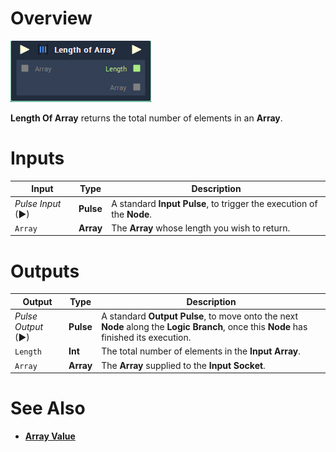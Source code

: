 # Overview

![The Length Of Array Node.](../../.gitbook/assets/toolbox/array/length-of-array.png)

**Length Of Array** returns the total number of elements in an **Array**.

# Inputs

|Input|Type|Description|
|---|---|---|
|*Pulse Input* (►)|**Pulse**|A standard **Input Pulse**, to trigger the execution of the **Node**.|
|`Array`|**Array**|The **Array** whose length you wish to return.|

# Outputs

|Output|Type|Description|
|---|---|---|
|*Pulse Output* (►)|**Pulse**|A standard **Output Pulse**, to move onto the next **Node** along the **Logic Branch**, once this **Node** has finished its execution.|
|`Length`|**Int**|The total number of elements in the **Input** **Array**.|
|`Array`|**Array**|The **Array** supplied to the **Input** **Socket**.|

# See Also
- [**Array Value**](array-value.md)

